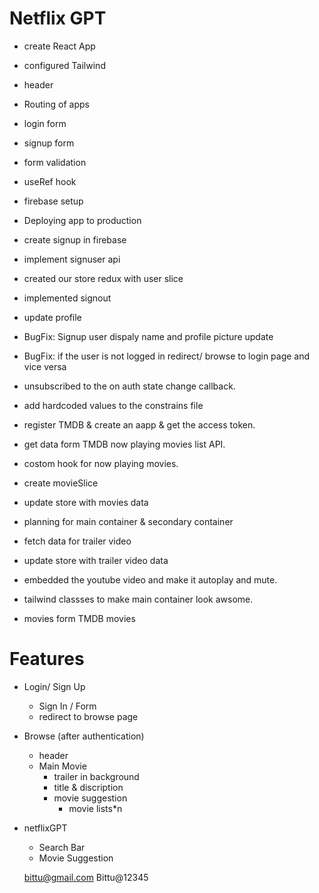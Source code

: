 # Netflix GPT
- create React App
- configured Tailwind
- header
- Routing of apps
- login form
- signup form 
- form validation
- useRef hook 
- firebase setup
- Deploying app to production
- create signup in firebase  
- implement signuser api
- created our store redux with user slice
- implemented signout
- update profile
- BugFix: Signup user dispaly name  and profile picture update
- BugFix: if the user is not logged in redirect/ browse to login page and vice versa
- unsubscribed to the on auth state change callback.
- add hardcoded values to the constrains file
- register TMDB & create an aapp & get the access token.
- get data form TMDB now playing movies list API.  
- costom hook for now playing movies.
- create movieSlice
- update store with movies data
- planning for main container & secondary container 
- fetch data for trailer video
- update store with trailer video data
- embedded the youtube video and make it autoplay and mute.
- tailwind classses to make main container look awsome.



- movies form TMDB movies

# Features
- Login/ Sign Up
    - Sign In / Form
    - redirect to browse page
- Browse (after authentication)
    - header
    - Main Movie
        - trailer in background
        - title & discription 
        - movie suggestion 
            - movie lists*n

- netflixGPT
    - Search Bar
    - Movie Suggestion




    bittu@gmail.com
    Bittu@12345
     
